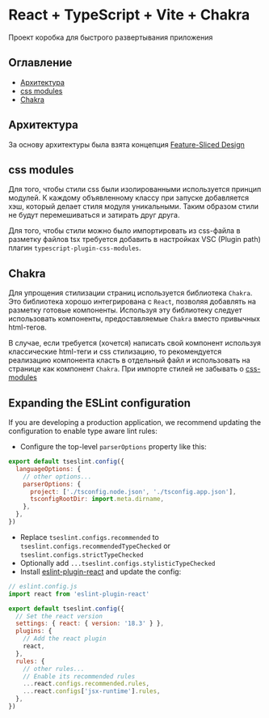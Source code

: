 # React + TypeScript + Vite + Chakra

Проект коробка для быстрого развертывания приложения

## Оглавление

- [Архитектура](#архитектура)
- [css modules](#css-modules)
- [Chakra](#chakra)

## Архитектура

За основу архитектуры была взята концепция [Feature-Sliced Design](https://feature-sliced.design/ru/)

## css modules

Для того, чтобы стили css были изолированными используется принцип модулей. К каждому объявленному классу при запуске добавляется хэш, который делает стиля модуля уникальными. Таким образом стили не будут перемешиваться и затирать друг друга.

Для того, чтобы стили можно было импортировать из css-файла в разметку файлов tsx требуется добавить в настройках VSC (Plugin path) плагин `typescript-plugin-css-modules`.

## Chakra

Для упрощения стилизации страниц используется библиотека `Chakra`. Это библиотека хорошо интегрирована с `React`, позволяя добавлять на разметку готовые компоненты. Используя эту библиотеку следует использовать компоненты, предоставляемые `Chakra` вместо привычных html-тегов.

В случае, если требуется (хочется) написать свой компонент используя классические html-теги и css стилизацию, то рекомендуется реализацию компонента класть в отдельный файл и использовать на странице как компонент `Chakra`. При импорте стилей не забывать о [css-modules](#css-modules)

## Expanding the ESLint configuration

If you are developing a production application, we recommend updating the configuration to enable type aware lint rules:

- Configure the top-level `parserOptions` property like this:

```js
export default tseslint.config({
  languageOptions: {
    // other options...
    parserOptions: {
      project: ['./tsconfig.node.json', './tsconfig.app.json'],
      tsconfigRootDir: import.meta.dirname,
    },
  },
})
```

- Replace `tseslint.configs.recommended` to `tseslint.configs.recommendedTypeChecked` or `tseslint.configs.strictTypeChecked`
- Optionally add `...tseslint.configs.stylisticTypeChecked`
- Install [eslint-plugin-react](https://github.com/jsx-eslint/eslint-plugin-react) and update the config:

```js
// eslint.config.js
import react from 'eslint-plugin-react'

export default tseslint.config({
  // Set the react version
  settings: { react: { version: '18.3' } },
  plugins: {
    // Add the react plugin
    react,
  },
  rules: {
    // other rules...
    // Enable its recommended rules
    ...react.configs.recommended.rules,
    ...react.configs['jsx-runtime'].rules,
  },
})
```
